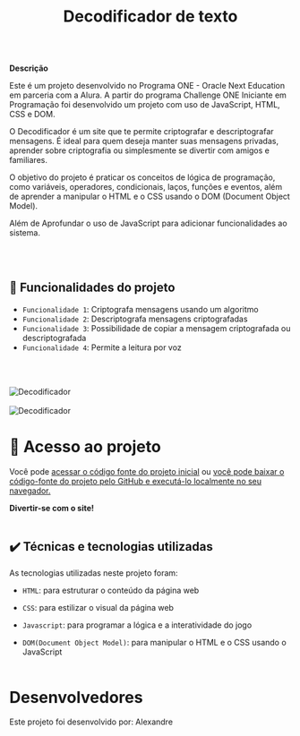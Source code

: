 <h1 align="center"> Decodificador de texto </h1>
<br><br>

**Descrição**

Este é um projeto desenvolvido no Programa ONE - Oracle Next Education em parceria com a Alura. A partir do programa Challenge ONE Iniciante em Programação foi desenvolvido um projeto com uso de JavaScript, HTML, CSS e DOM.

O Decodificador é um site que te permite criptografar e descriptografar mensagens. É ideal para quem deseja manter suas mensagens privadas, aprender sobre criptografia ou simplesmente se divertir com amigos e familiares.

O objetivo do projeto é praticar os conceitos de lógica de programação, como variáveis, operadores, condicionais, laços, funções e eventos, além de aprender a manipular o HTML e o CSS usando o DOM (Document Object Model). 

Além de Aprofundar o uso de JavaScript para adicionar funcionalidades ao sistema.

<br><br>

## 🔨 Funcionalidades do projeto

- `Funcionalidade 1`: Criptografa mensagens usando um algoritmo
- `Funcionalidade 2`: Descriptografa mensagens criptografadas
- `Funcionalidade 3`: Possibilidade de copiar a mensagem criptografada ou descriptografada
- `Funcionalidade 4`: Permite a  leitura por voz

<br><br>

  ![Decodificador](https://github.com/alesousz/desafio-cod/blob/main/assets/principal%201.jpeg)
  <br><br>
  ![Decodificador](https://github.com/alesousz/decodificador-de-texto/blob/main/assets/principal%202.jpeg)

# 📁 Acesso ao projeto

Você pode <a href="https://alesousz.github.io/decodificador/">acessar o código fonte do projeto inicial</a> ou <a href="">você pode baixar o código-fonte do projeto pelo GitHub e executá-lo localmente no seu navegador.</a>

**Divertir-se com o site!**
<br><br>

## ✔️ Técnicas e tecnologias utilizadas

As tecnologias utilizadas neste projeto foram:

- `HTML`: para estruturar o conteúdo da página web

- `CSS`: para estilizar o visual da página web

- `Javascript`: para programar a lógica e a interatividade do jogo

- `DOM(Document Object Model)`: para manipular o HTML e o CSS usando o JavaScript
<br><br>

# Desenvolvedores

Este projeto foi desenvolvido por: Alexandre 

